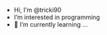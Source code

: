 - Hi, I’m @tricki90
- I’m interested in programming
- 🌱 I’m currently learning ...
<!---
tricki90/tricki90 is a ✨ special ✨ repository because its `README.md` (this file) appears on your GitHub profile.
You can click the Preview link to take a look at your changes.
--->
